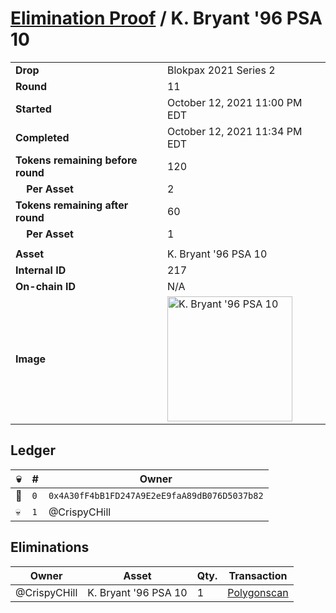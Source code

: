 # [Elimination Proof](./readme.md) / K. Bryant &#039;96 PSA 10

|||
|---|---|
| **Drop** | Blokpax 2021 Series 2 |
| **Round** | 11 |
| **Started** | October 12, 2021 11:00 PM EDT |
| **Completed** | October 12, 2021 11:34 PM EDT |
| **Tokens remaining before round** | 120 |
| **&nbsp;&nbsp;&nbsp;&nbsp;Per Asset** | 2 |
| **Tokens remaining after round** | 60 |
| **&nbsp;&nbsp;&nbsp;&nbsp;Per Asset** | 1 |
| | |
| **Asset** | K. Bryant &#039;96 PSA 10 |
| **Internal ID** | 217 |
| **On-chain ID** | N/A |
| **Image** | <img src="https://tcdn.blokpax.com/9484ebfa-6355-4e04-b6a1-ed21cbd60830/871940c6a6d835623cab6acb4f83f8231561b194a0aee0521f68e8044f0ec84e.jpg" height="200" alt="K. Bryant &#039;96 PSA 10" /> |

## Ledger

| 💀 | # | Owner |
| --- | --- | --- |
| 👑 | `0` | `0x4A30fF4bB1FD247A9E2eE9faA89dB076D5037b82` |
| 💀 | `1` | @CrispyCHill |


## Eliminations

| Owner | Asset | Qty. | Transaction |
| --- | --- | --- | --- |
| @CrispyCHill | K. Bryant '96 PSA 10 | 1 | [Polygonscan](https://polygonscan.com/tx/0x04fc226f33f1befaee42e814b6bbb9c350cdff78d66d8aba0737cc05fe14460f) |
